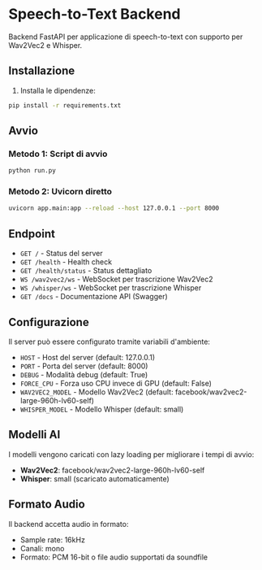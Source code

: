 # Speech-to-Text Backend

Backend FastAPI per applicazione di speech-to-text con supporto per Wav2Vec2 e Whisper.

## Installazione

1. Installa le dipendenze:
```bash
pip install -r requirements.txt
```

## Avvio

### Metodo 1: Script di avvio
```bash
python run.py
```

### Metodo 2: Uvicorn diretto
```bash
uvicorn app.main:app --reload --host 127.0.0.1 --port 8000
```

## Endpoint

- `GET /` - Status del server
- `GET /health` - Health check
- `GET /health/status` - Status dettagliato
- `WS /wav2vec2/ws` - WebSocket per trascrizione Wav2Vec2
- `WS /whisper/ws` - WebSocket per trascrizione Whisper
- `GET /docs` - Documentazione API (Swagger)

## Configurazione

Il server può essere configurato tramite variabili d'ambiente:

- `HOST` - Host del server (default: 127.0.0.1)
- `PORT` - Porta del server (default: 8000)
- `DEBUG` - Modalità debug (default: True)
- `FORCE_CPU` - Forza uso CPU invece di GPU (default: False)
- `WAV2VEC2_MODEL` - Modello Wav2Vec2 (default: facebook/wav2vec2-large-960h-lv60-self)
- `WHISPER_MODEL` - Modello Whisper (default: small)

## Modelli AI

I modelli vengono caricati con lazy loading per migliorare i tempi di avvio:
- **Wav2Vec2**: facebook/wav2vec2-large-960h-lv60-self
- **Whisper**: small (scaricato automaticamente)

## Formato Audio

Il backend accetta audio in formato:
- Sample rate: 16kHz
- Canali: mono
- Formato: PCM 16-bit o file audio supportati da soundfile
